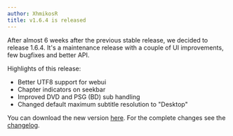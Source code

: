 ```yaml
---
author: XhmikosR
title: v1.6.4 is released
---
```


After almost 6 weeks after the previous stable release, we decided to release 1.6.4.
It's a maintenance release with a couple of UI improvements, few bugfixes and better API.

Highlights of this release:

* Better UTF8 support for webui
* Chapter indicators on seekbar
* Improved DVD and PSG (BD) sub handling
* Changed default maximum subtitle resolution to "Desktop"

You can download the new version [here](/downloads/).
For the complete changes see the [changelog](/changelog/).
